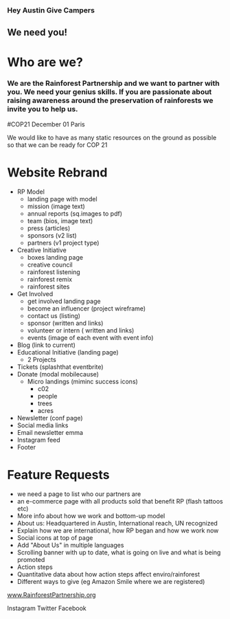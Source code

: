 ### Hey Austin Give Campers
## We need you!
# Who are we?
### We are the Rainforest Partnership and we want to partner with you. We need your genius skills. If you are passionate about raising awareness around the preservation of rainforests we invite you to help us.

#COP21 December 01 Paris

We would like to have as many static resources on the ground as possible so that we can be ready for COP 21

# Website Rebrand

-    RP Model
       - landing page with model
       - mission (image text)
       - annual reports (sq.images to pdf)
       - team (bios, image text)
       - press (articles)
       - sponsors (v2 list)
       - partners (v1 project type)
-    Creative Initiative
       - boxes landing page
       - creative council
       - rainforest listening
       - rainforest remix
       - rainforest sites
-    Get Involved
       - get involved landing page
       - become an influencer (project wireframe)
       - contact us (listing)
       - sponsor (written and links)
       - volunteer or intern ( written and links)
       - events (image of each event with event info)
-    Blog (link to current)
-    Educational Initiative (landing page)
       - 2 Projects
-    Tickets (splashthat eventbrite)
-    Donate (modal mobilecause)
       - Micro landings (miminc success icons)
           - c02
           - people
           - trees
           - acres
-    Newsletter (conf page)
-    Social media links
-    Email newsletter emma
-    Instagram feed
-    Footer

# Feature Requests

- we need a page to list who our partners are
- an e-commerce page with all products sold that benefit RP (flash tattoos etc)
- More info about how we work and bottom-up model
- About us: Headquartered in Austin, International reach, UN recognized
- Explain how we are international, how RP began and how we work now
- Social icons at top of page
- Add "About Us" in multiple languages
- Scrolling banner with up to date, what is going on live and what is being promoted
- Action steps
- Quantitative data about how action steps affect enviro/rainforest
- Different ways to give (eg Amazon Smile where we are registered)

www.RainforestPartnership.org

Instagram      Twitter      Facebook
